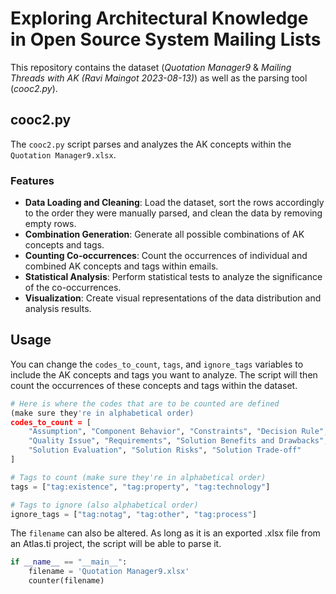 # Exploring Architectural Knowledge in Open Source System Mailing Lists

This repository contains the dataset (*Quotation Manager9* & *Mailing Threads with AK (Ravi Maingot 2023-08-13)*) as well as the parsing tool (*cooc2.py*).

## cooc2.py

The `cooc2.py` script parses and analyzes the AK concepts within the `Quotation Manager9.xlsx`. 

### Features

- **Data Loading and Cleaning**: Load the dataset, sort the rows accordingly to the order they were manually parsed, and clean the data by removing empty rows.
- **Combination Generation**: Generate all possible combinations of AK concepts and tags.
- **Counting Co-occurrences**: Count the occurrences of individual and combined AK concepts and tags within emails.
- **Statistical Analysis**: Perform statistical tests to analyze the significance of the co-occurrences.
- **Visualization**: Create visual representations of the data distribution and analysis results.

## Usage 

You can change the `codes_to_count`, `tags`, and `ignore_tags` variables to include the AK concepts and tags you want to analyze. The script will then count the occurrences of these concepts and tags within the dataset.

```python
# Here is where the codes that are to be counted are defined
(make sure they're in alphabetical order)
codes_to_count = [
    "Assumption", "Component Behavior", "Constraints", "Decision Rule", "Design Configuration", 
    "Quality Issue", "Requirements", "Solution Benefits and Drawbacks", "Solution Comparison", 
    "Solution Evaluation", "Solution Risks", "Solution Trade-off"
]

# Tags to count (make sure they're in alphabetical order)
tags = ["tag:existence", "tag:property", "tag:technology"]

# Tags to ignore (also alphabetical order)
ignore_tags = ["tag:notag", "tag:other", "tag:process"]
```

The `filename` can also be altered. As long as it is an exported .xlsx file from an Atlas.ti project, the script will be able to parse it.
``` python
if __name__ == "__main__":
    filename = 'Quotation Manager9.xlsx'
    counter(filename)
```
